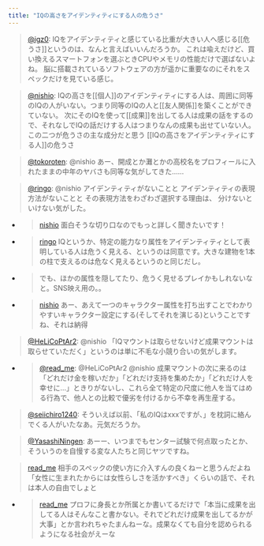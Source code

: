 ```yaml
---
title: "IQの高さをアイデンティティにする人の危うさ"
---
```


> [@igz0](https://twitter.com/igz0/status/1653055719300800513?s=20): IQをアイデンティティと感じている比重が大きい人へ感じる[[危うさ]]というのは、なんと言えばいいんだろうか。
> これは喩えだけど、買い換えるスマートフォンを選ぶときCPUやメモリの性能だけで選ばないよね。
> 脳に搭載されているソフトウェアの方が遥かに重要なのにそれをスペックだけを見ている感じ。

> [@nishio](https://twitter.com/nishio/status/1653061529695305729?s=20): IQの高さを[[個人]]のアイデンティティにする人は、周囲に同等のIQの人がいない。つまり同等のIQの人と[[友人関係]]を築くことができていない。
> 次にそのIQを使って[[成果]]を出してる人は成果の話をするので、それなしでIQの話だけする人はつまりなんの成果も出せていない人。
> この二つが危うさの主な成分だと思う
[[IQの高さをアイデンティティにする人]]の危うさ

> [@tokoroten](https://twitter.com/tokoroten/status/1653146999225724928?s=20): @nishio あー、開成とか灘とかの高校名をプロフィールに入れたままの中年のヤバさも同等な気がしてきた……

> [@ringo](https://twitter.com/ringo/status/1653146403575840771?s=20): @nishio アイデンティティがないことと
> アイデンティティの表現方法がないことと
> その表現方法をわざわざ選択する理由は、
> 分けないといけない気がした。
- > [nishio](https://twitter.com/nishio/status/1653223555864092672) 面白そうな切り口なのでもっと詳しく聞きたいです！
- > [ringo](https://twitter.com/ringo/status/1653227869802475520) IQというか、特定の能力なり属性をアイデンティティとして表明している人は危うく見える、というのは同意です。大きな建物を1本の柱で支えるのは危なく見えるというのと同じだし。
- >  でも、ほかの属性を隠してたり、危うく見せるプレイかもしれないなと。SNS映え用の。。
- > [nishio](https://twitter.com/nishio/status/1653231485430927362) あー、あえて一つのキャラクター属性を打ち出すことでわかりやすいキャラクター設定にする(そしてそれを演じる)ということですね、それは納得


> [@HeLiCoPtAr2](https://twitter.com/HeLiCoPtAr2/status/1653138466371432448?s=20): @nishio 「IQマウントは取らせないけど成果マウントは取らせていただく」というのは単に不毛な小競り合いの気がします。
- > [@read_me](https://twitter.com/read_me/status/1653163016521908225?s=20): @HeLiCoPtAr2 @nishio 成果マウントの次に来るのは「どれだけ金を稼いだか」「どれだけ支持を集めたか」「どれだけ人を幸せに…」ときりがないし、これら全て特定の尺度に他人を当てはめる行為で、他人との比較で優劣を付けるから不幸を再生産する。

> [@seiichiro1240](https://twitter.com/seiichiro1240/status/1653200012304867328?s=20): そういえば以前、「私のIQはxxxですが、」を枕詞に絡んでくる人がいたなあ。元気だろうか。

> [@YasashiNingen](https://twitter.com/YasashiNingen/status/1653150075563184129?s=20): あーー、いつまでもセンター試験で何点取ったとか、そういうのを自慢する変な人たちと同じヤツですね。

> [read_me](https://twitter.com/read_me/status/1653162133662892033) 相手のスペックの使い方に介入すんの良くねーと思うんだよね
>  「女性に生まれたからには女性らしさを活かすべき」くらいの話で、それは本人の自由でしょと
- > [read_me](https://twitter.com/read_me/status/1653168494886932481) プロフに身長とか所属とか書いてるだけで「本当に成果を出してる人はそんなこと書かない。それでどれだけ成果を出してるかが大事」とか言われちゃたまんねーな。成果なくても自分を認められるようになる社会がえーな
